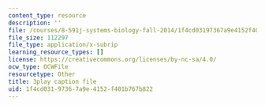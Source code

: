 ```yaml
---
content_type: resource
description: ''
file: /courses/8-591j-systems-biology-fall-2014/1f4cd03197367a9e4152f401b767b822_m41DWardioc.srt
file_size: 112297
file_type: application/x-subrip
learning_resource_types: []
license: https://creativecommons.org/licenses/by-nc-sa/4.0/
ocw_type: OCWFile
resourcetype: Other
title: 3play caption file
uid: 1f4cd031-9736-7a9e-4152-f401b767b822
---
```

